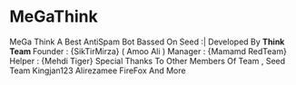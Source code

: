 # MeGaThink
MeGa Think A Best AntiSpam Bot Bassed On Seed :|
Developed By <b> Think Team </b>
Founder : {SikTirMirza} ( Amoo Ali )
Manager : {Mamamd RedTeam}
Helper : {Mehdi Tiger}
Special Thanks To Other Members Of Team ,
Seed Team
Kingjan123
Alirezamee
FireFox
And More
